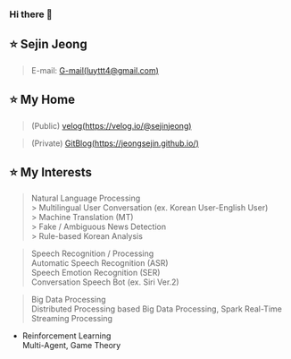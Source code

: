### Hi there 👋

<!--
**JEONGSEJIN/JEONGSEJIN** is a ✨ _special_ ✨ repository because its `README.md` (this file) appears on your GitHub profile.

Here are some ideas to get you started:

- 🔭 I’m currently working on ...
- 🌱 I’m currently learning ...
- 👯 I’m looking to collaborate on ...
- 🤔 I’m looking for help with ...
- 💬 Ask me about ...
- 📫 How to reach me: ...
- 😄 Pronouns: ...
- ⚡ Fun fact: ...
-->

## ⭐ Sejin Jeong
> E-mail: [G-mail(luyttt4@gmail.com)](luyttt4@gmail.com)

## ⭐ My Home
  > (Public)  [velog(https://velog.io/@sejinjeong)](https://velog.io/@sejinjeong) 

  > (Private) [GitBlog(https://jeongsejin.github.io/)](https://jeongsejin.github.io/)
  
## ⭐ My Interests
  > Natural Language Processing  
    > Multilingual User Conversation (ex. Korean User-English User)  
    > Machine Translation (MT)  
    > Fake / Ambiguous News Detection  
    > Rule-based Korean Analysis  

  > Speech Recognition / Processing  
  > Automatic Speech Recognition (ASR)  
  > Speech Emotion Recognition (SER)  
  > Conversation Speech Bot (ex. Siri Ver.2)  

  > Big Data Processing  
  Distributed Processing based Big Data Processing, Spark Real-Time Streaming Processing  
- Reinforcement Learning  
  Multi-Agent, Game Theory  

